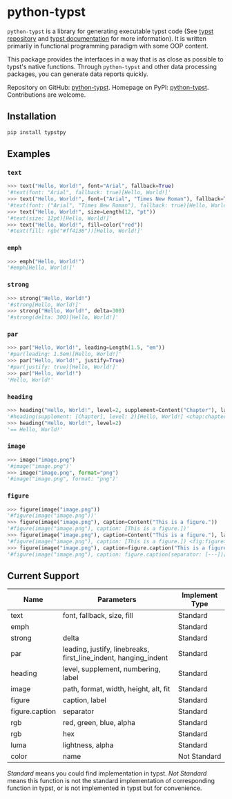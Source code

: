 # python-typst

`python-typst` is a library for generating executable typst code (See [typst repository](https://github.com/typst/typst) and [typst documentation](https://typst.app/docs/) for more information).
It is written primarily in functional programming paradigm with some OOP content.

This package provides the interfaces in a way that is as close as possible to typst's native functions.
Through `python-typst` and other data processing packages, you can generate data reports quickly.

Repository on GitHub: [python-typst](https://github.com/beibingyangliuying/python-typst).
Homepage on PyPI: [python-typst](https://pypi.org/project/typstpy/).
Contributions are welcome.

## Installation

```bash
pip install typstpy
```

## Examples

### `text`

```python
>>> text("Hello, World!", font="Arial", fallback=True)
'#text(font: "Arial", fallback: true)[Hello, World!]'
>>> text("Hello, World!", font=("Arial", "Times New Roman"), fallback=True)
'#text(font: ("Arial", "Times New Roman"), fallback: true)[Hello, World!]'
>>> text("Hello, World!", size=Length(12, "pt"))
'#text(size: 12pt)[Hello, World!]'
>>> text("Hello, World!", fill=color("red"))
'#text(fill: rgb("#ff4136"))[Hello, World!]'
```

### `emph`

```python
>>> emph("Hello, World!")
'#emph[Hello, World!]'
```

### `strong`

```python
>>> strong("Hello, World!")
'#strong[Hello, World!]'
>>> strong("Hello, World!", delta=300)
'#strong(delta: 300)[Hello, World!]'
```

### `par`

```python
>>> par("Hello, World!", leading=Length(1.5, "em"))
'#par(leading: 1.5em)[Hello, World!]'
>>> par("Hello, World!", justify=True)
'#par(justify: true)[Hello, World!]'
>>> par("Hello, World!")
'Hello, World!'
```

### `heading`

```python
>>> heading("Hello, World!", level=2, supplement=Content("Chapter"), label=Label("chap:chapter"))
'#heading(supplement: [Chapter], level: 2)[Hello, World!] <chap:chapter>'
>>> heading("Hello, World!", level=2)
'== Hello, World!'
```

### `image`

```python
>>> image("image.png")
'#image("image.png")'
>>> image("image.png", format="png")
'#image("image.png", format: "png")'
```

### `figure`

```python
>>> figure(image("image.png"))
'#figure(image("image.png"))'
>>> figure(image("image.png"), caption=Content("This is a figure."))
'#figure(image("image.png"), caption: [This is a figure.])'
>>> figure(image("image.png"), caption=Content("This is a figure."), label=Label("fig:figure"))
'#figure(image("image.png"), caption: [This is a figure.]) <fig:figure>'
>>> figure(image("image.png"), caption=figure.caption("This is a figure.", separator=Content("---")))
'#figure(image("image.png"), caption: figure.caption(separator: [---])[This is a figure.])'
```

## Current Support

| Name | Parameters | Implement Type |
| --- | --- | --- |
| text | font, fallback, size, fill | Standard |
| emph | | Standard |
| strong | delta | Standard |
| par | leading, justify, linebreaks, first_line_indent, hanging_indent | Standard |
| heading | level, supplement, numbering, label | Standard |
| image | path, format, width, height, alt, fit | Standard |
| figure | caption, label | Standard |
| figure.caption | separator | Standard |
| rgb | red, green, blue, alpha | Standard |
| rgb | hex | Standard |
| luma | lightness, alpha | Standard |
| color | name | Not Standard |

_Standard_ means you could find implementation in typst.
_Not Standard_ means this function is not the standard implementation of corresponding function in typst, or is not implemented in typst but for convenience.
